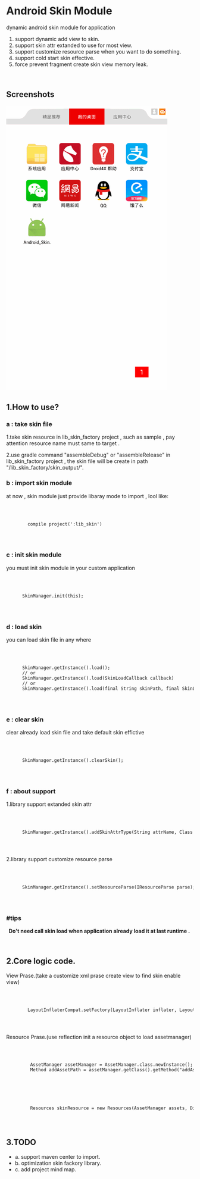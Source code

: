 <h1>Android Skin Module</h1>
<p>dynamic android skin module for application</p>
<ol>
  <li>support dynamic add view to skin.</li>  
  <li>support skin attr extanded to use for most view.</li>
  <li>support customize resource parse when you want to do something.</li>
  <li>support cold start skin effective.</li>
  <li>force prevent fragment create skin view memory leak.</li>
</ol>
<br/>

<h2>Screenshots</h2>
<img src = "https://github.com/onlike/Android_Skin_Module/blob/master/screenshots/demonstrate.gif" title = "sample screenshots"/>
<h2>1.How to use?</h2>

<h3> a : take skin file</h3>
<p>1.take skin resource in lib_skin_factory project , such as sample , pay attention resource name must same to target .
</p>
<p>2.use gradle command "assembleDebug" or "assembleRelease" in lib_skin_factory project , the skin file will be create in path "/lib_skin_factory/skin_output/".
</p>

<h3> b : import skin module</h3>
<p>at now , skin module just provide libaray mode to import , lool like:</p>
<code>
  <pre>
        compile project(':lib_skin')
  </pre>  
</code>

<h3> c : init skin module</h3>
<p>you must init skin module in your custom application</p>
<code>
  <pre>
      SkinManager.init(this);
  </pre>  
</code>

<h3> d : load skin</h3>
<p>you can load skin file in any where </p>
<code>
  <pre>
      SkinManager.getInstance().load();
      // or
      SkinManager.getInstance().load(SkinLoadCallback callback)
      // or
      SkinManager.getInstance().load(final String skinPath, final SkinLoadCallback callback);
  </pre>
</code>

<h3> e : clear skin</h3>
<p>clear already load skin file and take default skin effictive</p>
<code>
  <pre>
      SkinManager.getInstance().clearSkin();
  </pre>
</code>

<h3> f : about support</h3>
<p>1.library support extanded skin attr</p>
<code>
  <pre>
      SkinManager.getInstance().addSkinAttrType(String attrName, Class<? extends BaseAttr> cls);
  </pre>
</code>
<p>2.library support customize resource parse</p>
<code>
  <pre>
      SkinManager.getInstance().setResourceParse(IResourceParse parse);
  </pre>
</code>

<h3> #tips</h3>
<p>
  <b>
    Do't need call skin load when application already load it at last runtime .
  </b>
</p>
<br/>

<h2>2.Core logic code.</h2>

<p>View Prase.(take a customize xml prase create view to find skin enable view)</p>
<code>
  <pre>
        LayoutInflaterCompat.setFactory(LayoutInflater inflater, LayoutInflaterFactory factory);
  </pre>
</code>

<p>Resource Prase.(use reflection init a resource object to load assetmanager)</p>
<code>
  <pre>
         AssetManager assetManager = AssetManager.class.newInstance();
         Method addAssetPath = assetManager.getClass().getMethod("addAssetPath", String.class);
  </pre>
</code>

<code>
  <pre>
         Resources skinResource = new Resources(AssetManager assets, DisplayMetrics metrics, Configuration config);
  </pre>
</code>

<h2>3.TODO</h2>
<ul>
  <li>a. support maven center to import.</li>
  <li>b. optimization skin fackory library.</li>
  <li>c. add project mind map.</li>
</ul>

















